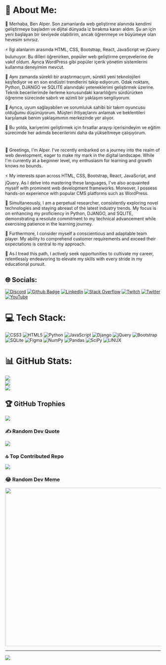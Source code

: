 # 💫 About Me:

🔭 Merhaba, Ben Alper. Son zamanlarda web geliştirme alanında kendimi geliştirmeye başladım ve dijital dünyada iz bırakma kararı aldım. Şu an için yeni başlayan bir seviyede olabilirim, ancak öğrenmeye ve büyümeye olan hevesim sınırsız.

⚡ İlgi alanlarım arasında HTML, CSS, Bootstrap, React, JavaScript ve jQuery bulunuyor. Bu dilleri öğrenirken, popüler web geliştirme çerçevelerine de vakıf oldum. Ayrıca WordPress gibi popüler içerik yönetim sistemlerini kullanma deneyimim mevcut.

🌱 Aynı zamanda sürekli bir araştırmacıyım, sürekli yeni teknolojileri keşfediyor ve en son endüstri trendlerini takip ediyorum. Odak noktam, Python, DJANGO ve SQLITE alanındaki yeteneklerimi geliştirmek üzerine. Teknik becerilerimde ilerleme konusundaki kararlılığımı sürdürürken öğrenme sürecinde sabırlı ve azimli bir yaklaşım sergiliyorum.

👯 Ayrıca, uyum sağlayabilen ve sorumluluk sahibi bir takım oyuncusu olduğumu düşünüyorum. Müşteri ihtiyaçlarını anlamak ve beklentileri karşılamak benim yaklaşımımın merkezinde yer alıyor.

🤝 Bu yolda, kariyerimi geliştirmek için fırsatlar arayışı içerisindeyim ve eğitim sürecimde her adımda becerilerimi daha da yükseltmeye çalışıyorum.
#

🔭 Greetings, I'm Alper. I've recently embarked on a journey into the realm of web development, eager to make my mark in the digital landscape. While I'm currently at a beginner level, my enthusiasm for learning and growth knows no bounds.

⚡ My interests span across HTML, CSS, Bootstrap, React, JavaScript, and jQuery. As I delve into mastering these languages, I've also acquainted myself with prominent web development frameworks. Moreover, I possess hands-on experience with popular CMS platforms such as WordPress.

🌱 Simultaneously, I am a perpetual researcher, consistently exploring novel technologies and staying abreast of the latest industry trends. My focus is on enhancing my proficiency in Python, DJANGO, and SQLITE, demonstrating a resolute commitment to my technical advancement while exercising patience in the learning journey.

👯 Furthermore, I consider myself a conscientious and adaptable team player. My ability to comprehend customer requirements and exceed their expectations is central to my approach.

🤝 As I tread this path, I actively seek opportunities to cultivate my career, relentlessly endeavoring to elevate my skills with every stride in my educational pursuit.


## 🌐 Socials:
[![Discord](https://img.shields.io/badge/Discord-%237289DA.svg?logo=discord&logoColor=white)](https://discord.gg/https://discord.gg/KRZkMtYzdS) 
[![Github Badge](https://img.shields.io/badge/-Github-000?style=quare&labelColor=000&logo=Github&logoColor=white&link=link)](https://alprcrk.github.io)  [![LinkedIn](https://img.shields.io/badge/LinkedIn-%230077B5.svg?logo=linkedin&logoColor=white)](https://linkedin.com/in/alprcrk) [![Stack Overflow](https://img.shields.io/badge/-Stackoverflow-FE7A16?logo=stack-overflow&logoColor=white)](https://stackoverflow.com/users/21053266) [![Twitch](https://img.shields.io/badge/Twitch-%239146FF.svg?logo=Twitch&logoColor=white)](https://twitch.tv/alprcrk) [![Twitter](https://img.shields.io/badge/Twitter-%231DA1F2.svg?logo=Twitter&logoColor=white)](https://twitter.com/alpercrk) [![YouTube](https://img.shields.io/badge/YouTube-%23FF0000.svg?logo=YouTube&logoColor=white)](https://youtube.com/@https://www.youtube.com/channel/UCXWCbw9hcILplTLb8a1wmyQ) 

# 💻 Tech Stack:
![CSS3](https://img.shields.io/badge/css3-%231572B6.svg?style=for-the-badge&logo=css3&logoColor=white) ![HTML5](https://img.shields.io/badge/html5-%23E34F26.svg?style=for-the-badge&logo=html5&logoColor=white) ![Python](https://img.shields.io/badge/python-3670A0?style=for-the-badge&logo=python&logoColor=ffdd54) ![JavaScript](https://img.shields.io/badge/javascript-%23323330.svg?style=for-the-badge&logo=javascript&logoColor=%23F7DF1E) ![Django](https://img.shields.io/badge/django-%23092E20.svg?style=for-the-badge&logo=django&logoColor=white) ![jQuery](https://img.shields.io/badge/jquery-%230769AD.svg?style=for-the-badge&logo=jquery&logoColor=white) ![Bootstrap](https://img.shields.io/badge/bootstrap-%23563D7C.svg?style=for-the-badge&logo=bootstrap&logoColor=white) ![SQLite](https://img.shields.io/badge/sqlite-%2307405e.svg?style=for-the-badge&logo=sqlite&logoColor=white) 	![Figma](https://img.shields.io/badge/figma-%23F24E1E.svg?style=for-the-badge&logo=figma&logoColor=white) ![NumPy](https://img.shields.io/badge/numpy-%23013243.svg?style=for-the-badge&logo=numpy&logoColor=white) ![Pandas](https://img.shields.io/badge/pandas-%23150458.svg?style=for-the-badge&logo=pandas&logoColor=white) ![SciPy](https://img.shields.io/badge/SciPy-%230C55A5.svg?style=for-the-badge&logo=scipy&logoColor=%white) ![LINUX](https://img.shields.io/badge/Linux-FCC624?style=for-the-badge&logo=linux&logoColor=black)
# 📊 GitHub Stats:
![](https://github-readme-stats.vercel.app/api?username=alprcrk&theme=blue-green&hide_border=false&include_all_commits=false&count_private=false)<br/>
![](https://github-readme-streak-stats.herokuapp.com/?user=alprcrk&theme=blue-green&hide_border=false)<br/>
![](https://github-readme-stats.vercel.app/api/top-langs/?username=alprcrk&theme=blue-green&hide_border=false&include_all_commits=false&count_private=false&layout=compact)

## 🏆 GitHub Trophies
![](https://github-profile-trophy.vercel.app/?username=alprcrk&theme=radical&no-frame=false&no-bg=false&margin-w=4)

### ✍️ Random Dev Quote
![](https://quotes-github-readme.vercel.app/api?type=horizontal&theme=tokyonight)

### 🔝 Top Contributed Repo
![](https://github-contributor-stats.vercel.app/api?username=alprcrk&limit=5&theme=tokyonight&combine_all_yearly_contributions=true)

### 😂 Random Dev Meme
<img src="https://rm.up.railway.app/" width="512px"/>

---
[![](https://visitcount.itsvg.in/api?id=alprcrk&icon=0&color=2)](https://visitcount.itsvg.in)

<!-- Proudly created with GPRM ( https://gprm.itsvg.in ) -->
